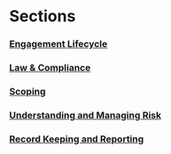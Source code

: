 # Sections
### [Engagement Lifecycle](./Engagement-Lifecycle.md)
### [Law & Compliance](./Law-and-Compliance.md)
### [Scoping](./Scoping.md)
### [Understanding and Managing Risk](./Understanding-Managing-Risk.md)
### [Record Keeping and Reporting](./Record-Keeping-and-Reporting.md)